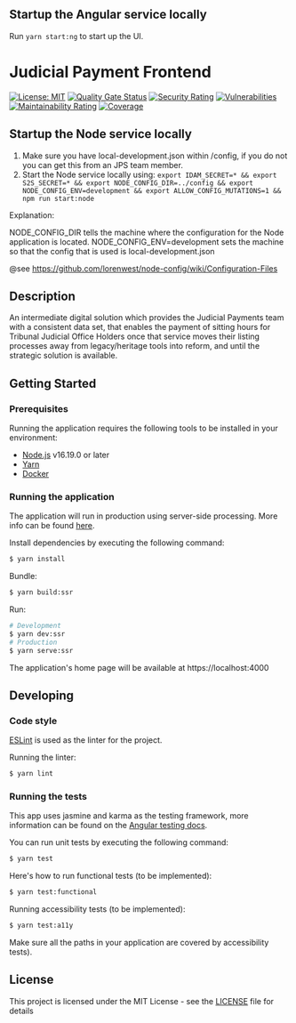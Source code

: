 ## Startup the Angular service locally

Run `yarn start:ng` to start up the UI.
# Judicial Payment Frontend

[![License: MIT](https://img.shields.io/badge/License-MIT-yellow.svg)](https://opensource.org/licenses/MIT) 
[![Quality Gate Status](https://sonarcloud.io/api/project_badges/measure?project=jps-judicial-payment-frontend&metric=alert_status)](https://sonarcloud.io/summary/new_code?id=jps-judicial-payment-frontend) 
[![Security Rating](https://sonarcloud.io/api/project_badges/measure?project=jps-judicial-payment-frontend&metric=security_rating)](https://sonarcloud.io/summary/new_code?id=jps-judicial-payment-frontend) 
[![Vulnerabilities](https://sonarcloud.io/api/project_badges/measure?project=jps-judicial-payment-frontend&metric=vulnerabilities)](https://sonarcloud.io/summary/new_code?id=jps-judicial-payment-frontend) 
[![Maintainability Rating](https://sonarcloud.io/api/project_badges/measure?project=jps-judicial-payment-frontend&metric=sqale_rating)](https://sonarcloud.io/summary/new_code?id=jps-judicial-payment-frontend) 
[![Coverage](https://sonarcloud.io/api/project_badges/measure?project=jps-judicial-payment-frontend&metric=coverage)](https://sonarcloud.io/summary/new_code?id=jps-judicial-payment-frontend)


## Startup the Node service locally

1. Make sure you have local-development.json within /config, if you do not you can get this from an JPS team member.
2. Start the Node service locally using: 
`export IDAM_SECRET=* && export S2S_SECRET=* && export NODE_CONFIG_DIR=../config && export NODE_CONFIG_ENV=development
&& export ALLOW_CONFIG_MUTATIONS=1 && npm run start:node`

Explanation: 

NODE_CONFIG_DIR tells the machine where the configuration for the Node application is located.
NODE_CONFIG_ENV=development sets the machine so that the config that is used is local-development.json

@see https://github.com/lorenwest/node-config/wiki/Configuration-Files
## Description

An intermediate digital solution which provides the Judicial Payments team with a consistent data set, that enables the payment of sitting hours for Tribunal Judicial Office Holders once that service moves their listing processes away from legacy/heritage tools into reform, and until the strategic solution is available.

## Getting Started

### Prerequisites

Running the application requires the following tools to be installed in your environment:

* [Node.js](https://nodejs.org/) v16.19.0 or later
* [Yarn](https://yarnpkg.com/)
* [Docker](https://www.docker.com)

### Running the application

The application will run in production using server-side processing. More info can be found [here](https://angular.io/guide/universal).

Install dependencies by executing the following command:

 ```bash
$ yarn install
 ```
Bundle:

```bash
$ yarn build:ssr
```
Run:

```bash
# Development
$ yarn dev:ssr 
# Production
$ yarn serve:ssr
```

The application's home page will be available at https://localhost:4000

## Developing

### Code style

[ESLint](https://github.com/typescript-eslint/typescript-eslint) is used as the linter for the project.


Running the linter:
```bash
$ yarn lint
```

### Running the tests

This app uses jasmine and karma as the testing framework, more information can be found on the  [Angular testing docs](https://angular.io/guide/testing). 

You can run unit tests by executing
the following command:

```bash
$ yarn test
```

Here's how to run functional tests (to be implemented):

```bash
$ yarn test:functional
```

Running accessibility tests (to be implemented):

```bash
$ yarn test:a11y
```

Make sure all the paths in your application are covered by accessibility tests).

## License

This project is licensed under the MIT License - see the [LICENSE](LICENSE) file for details
